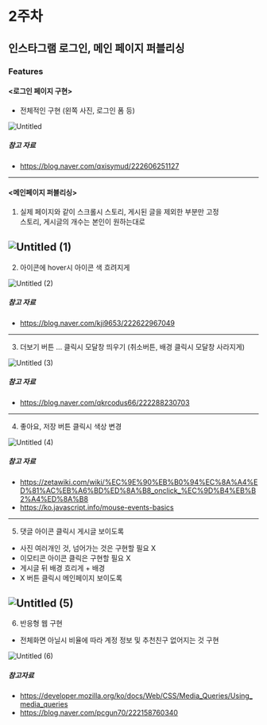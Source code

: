 # 2주차
## 인스타그램 로그인, 메인 페이지 퍼블리싱

### Features
#### <로그인 페이지 구현>
- 전체적인 구현 (왼쪽 사진, 로그인 폼 등)

![Untitled](https://user-images.githubusercontent.com/81557284/157370583-c1697ee0-5de6-4e25-b012-381f519649ec.gif)

##### 참고 자료  
- https://blog.naver.com/qxisymud/222606251127  
---
#### <메인페이지 퍼블리싱>
1. 실제 페이지와 같이  스크롤시 스토리, 게시된 글을 제외한 부분만 고정  
   스토리, 게시글의 개수는 본인이 원하는대로

![Untitled (1)](https://user-images.githubusercontent.com/81557284/157371552-27b8db48-dae8-4f39-9e9c-e5c55cfb1d1a.gif)
---
2. 아이콘에 hover시 아이콘 색 흐려지게

![Untitled (2)](https://user-images.githubusercontent.com/81557284/157372076-8bb91f91-c1a1-42c7-99d3-cdf908ae3a2c.gif)

##### 참고 자료  
- https://blog.naver.com/kji9653/222622967049  
---
3. 더보기 버튼 ... 클릭시 모달창 띄우기 (취소버튼, 배경 클릭시 모달창 사라지게)

![Untitled (3)](https://user-images.githubusercontent.com/81557284/157372154-d4e90d52-580c-4a8d-8e66-557cbe95b4ef.gif)

##### 참고 자료
- https://blog.naver.com/qkrcodus66/222288230703
---
4. 좋아요, 저장 버튼 클릭시 색상 변경

![Untitled (4)](https://user-images.githubusercontent.com/81557284/157372283-cc6337e6-d87e-492e-b590-70ebbe2e891d.gif)

##### 참고 자료
- https://zetawiki.com/wiki/%EC%9E%90%EB%B0%94%EC%8A%A4%ED%81%AC%EB%A6%BD%ED%8A%B8_onclick_%EC%9D%B4%EB%B2%A4%ED%8A%B8  
- https://ko.javascript.info/mouse-events-basics
---
5. 댓글 아이콘 클릭시 게시글 보이도록 
- 사진 여러개인 것, 넘어가는 것은 구현할 필요 X
- 이모티콘 아이콘 클릭은 구현할 필요 X
- 게시글 뒤 배경 흐리게 + 배경
- X 버튼 클릭시 메인페이지 보이도록

![Untitled (5)](https://user-images.githubusercontent.com/81557284/157372394-286bf1da-ad72-4d66-8560-767e6f30b300.gif)
---
6. 반응형 웹 구현
- 전체화면 아닐시 비율에 따라 계정 정보 및 추천친구 없어지는 것 구현

![Untitled (6)](https://user-images.githubusercontent.com/81557284/157372415-95139249-89aa-4dad-93cf-9c5ea9df0e67.gif)

##### 참고자료
- https://developer.mozilla.org/ko/docs/Web/CSS/Media_Queries/Using_media_queries  
- https://blog.naver.com/pcgun70/222158760340  
